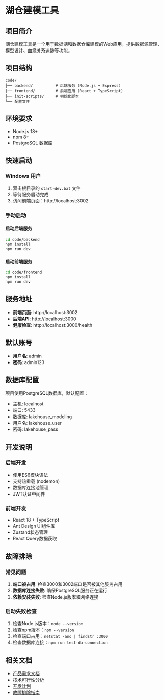 # 湖仓建模工具

## 项目简介

湖仓建模工具是一个用于数据湖和数据仓库建模的Web应用，提供数据源管理、模型设计、血缘关系追踪等功能。

## 项目结构

```
code/
├── backend/          # 后端服务 (Node.js + Express)
├── frontend/         # 前端应用 (React + TypeScript)
├── init-scripts/     # 初始化脚本
└── 配置文件
```

## 环境要求

- Node.js 18+
- npm 8+
- PostgreSQL 数据库

## 快速启动

### Windows 用户

1. 双击根目录的 `start-dev.bat` 文件
2. 等待服务启动完成
3. 访问前端页面：http://localhost:3002

### 手动启动

#### 启动后端服务

```bash
cd code/backend
npm install
npm run dev
```

#### 启动前端服务

```bash
cd code/frontend
npm install
npm run dev
```

## 服务地址

- **前端页面**: http://localhost:3002
- **后端API**: http://localhost:3000
- **健康检查**: http://localhost:3000/health

## 默认账号

- **用户名**: admin
- **密码**: admin123

## 数据库配置

项目使用PostgreSQL数据库，默认配置：

- 主机: localhost
- 端口: 5433
- 数据库: lakehouse_modeling
- 用户名: lakehouse_user
- 密码: lakehouse_pass

## 开发说明

### 后端开发

- 使用ES6模块语法
- 支持热重载 (nodemon)
- 数据库连接池管理
- JWT认证中间件

### 前端开发

- React 18 + TypeScript
- Ant Design UI组件库
- Zustand状态管理
- React Query数据获取

## 故障排除

### 常见问题

1. **端口被占用**: 检查3000和3002端口是否被其他服务占用
2. **数据库连接失败**: 确保PostgreSQL服务正在运行
3. **依赖安装失败**: 检查Node.js版本和网络连接

### 启动失败检查

1. 检查Node.js版本：`node --version`
2. 检查npm版本：`npm --version`
3. 检查端口占用：`netstat -ano | findstr :3000`
4. 检查数据库连接：`npm run test-db-connection`

## 相关文档

- [产品需求文档](../1、prd/湖仓建模工具PRD.md)
- [技术可行性分析](./技术可行性分析.md)
- [开发计划](./湖仓建模工具开发计划.md)
- [故障排除指南](./故障排除指南.md)
